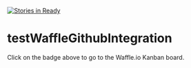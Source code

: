 [![Stories in Ready](https://badge.waffle.io/Duke-Translational-Bioinformatics/testWaffleGithubIntegration.png?label=ready&title=Ready)](https://waffle.io/Duke-Translational-Bioinformatics/testWaffleGithubIntegration)
# testWaffleGithubIntegration
Click on the badge above to go to the Waffle.io Kanban board.
